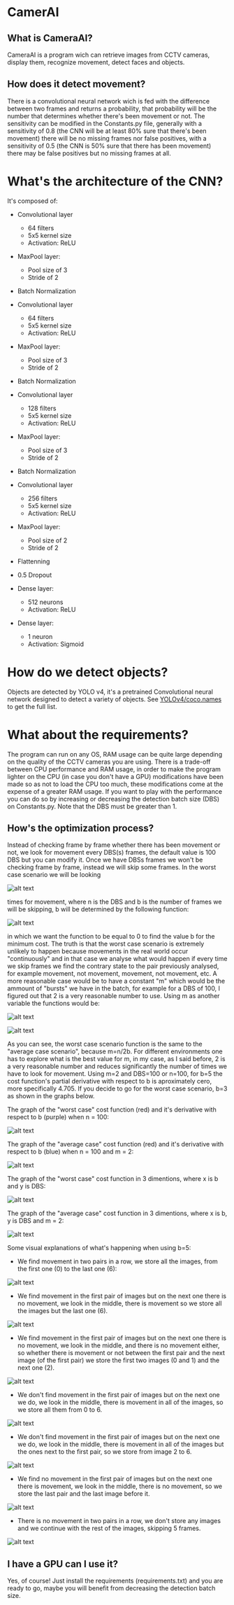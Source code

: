 # CamerAI

## What is CameraAI?
CameraAI is a program wich can retrieve images from CCTV cameras, display them, recognize movement, detect faces and objects.

## How does it detect movement?
There is a convolutional neural network wich is fed with the difference between two frames and returns a probability, that probability will be the number that determines whether
there's been movement or not. The sensitivity can be modified in the Constants.py file, generally with a sensitivity of 0.8 (the CNN will be at least 80% sure that there's been movement) there will be no missing frames nor false positives, with a sensitivity of 0.5 (the CNN is 50% sure that there has been movement) there may be false positives but no missing frames at all.

# What's the architecture of the CNN?
It's composed of:
- Convolutional layer 
    - 64 filters
    - 5x5 kernel size
    - Activation: ReLU

- MaxPool layer:
    - Pool size of 3
    - Stride of 2

- Batch Normalization

- Convolutional layer 
    - 64 filters
    - 5x5 kernel size
    - Activation: ReLU

- MaxPool layer:
    - Pool size of 3
    - Stride of 2

- Batch Normalization

- Convolutional layer 
    - 128 filters
    - 5x5 kernel size
    - Activation: ReLU

- MaxPool layer:
    - Pool size of 3
    - Stride of 2

- Batch Normalization

- Convolutional layer 
    - 256 filters
    - 5x5 kernel size
    - Activation: ReLU

- MaxPool layer:
    - Pool size of 2
    - Stride of 2

- Flattenning

- 0.5 Dropout

- Dense layer:
    - 512 neurons
    - Activation: ReLU

- Dense layer:
    - 1 neuron
    - Activation: Sigmoid

# How do we detect objects?
Objects are detected by YOLO v4, it's a pretrained Convolutional neural network designed to detect a variety of objects. See [YOLOv4/coco.names](https://github.com/santiagopardal/CamerAI/blob/master/YOLO%20v4/coco.names) to get the full list.

# What about the requirements?
The program can run on any OS, RAM usage can be quite large depending on the quality of the CCTV cameras you are using. There is a trade-off between CPU performance and RAM usage, in order to make the program lighter on the CPU (in case you don't have a GPU) modifications have been made so as not to load the CPU too much, these modifications come at the expense of a greater RAM usage. If you want to play with the performance you can do so by increasing or decreasing the detection batch size
(DBS) on Constants.py. Note that the DBS must be greater than 1.

## How's the optimization process?
Instead of checking frame by frame whether there has been movement or not, we look for movement every DBS(s) frames, the default value is 100 DBS but you can modify it. Once
we have DBSs frames we won't be checking frame by frame, instead we will skip some frames. In the worst case scenario we will be looking

![alt text](https://github.com/santiagopardal/CamerAI/blob/master/Documentation/Math%20functions%20for%20CamerAI/Worst%20case/Cost%20function.png)

times for movement, where n is the DBS and b is the number of frames we will be skipping, b will be determined by the following function:

![alt text](https://github.com/santiagopardal/CamerAI/blob/master/Documentation/Math%20functions%20for%20CamerAI/Worst%20case/Cost%20function%20derivative%20with%20respect%20to%20b.png)

in which we want the function to be equal to 0 to find the value b for the minimum cost. The truth is that the worst case scenario is extremely unlikely to happen because movements in the real world occur "continuously" and in that case we analyse what would happen if every time we skip frames we find the contrary state to the pair previously analysed, for example movement, not movement, movement, not movement, etc. A more reasonable case would be to have a constant "m" which would be the ammount of "bursts" we have in the batch, for example for a DBS of 100, I figured out that 2 is a very reasonable number to use. Using m as another variable the functions would be:

![alt text](https://github.com/santiagopardal/CamerAI/blob/master/Documentation/Math%20functions%20for%20CamerAI/Average%20case/Cost%20function.png)

![alt text](https://github.com/santiagopardal/CamerAI/blob/master/Documentation/Math%20functions%20for%20CamerAI/Average%20case/Cost%20function%20derivative%20with%20respect%20to%20b.png)

As you can see, the worst case scenario function is the same to the "average case scenario", because m=n/2b. For different environments one has to explore what is the best value for m, in my case, as I said before, 2 is a very reasonable number and reduces significantly the number of times we have to look for movement. Using m=2 and DBS=100 or n=100, for b=5 the cost function's partial derivative with respect to b is aproximately cero, more specifically 4.705. If you decide to go for the worst case scenario, b=3 as shown in the graphs below.

The graph of the "worst case" cost function (red) and it's derivative with respect to b (purple) when n = 100:

![alt text](https://github.com/santiagopardal/CamerAI/blob/master/Documentation/Math%20functions%20for%20CamerAI/n%3D100%2C%20m%3Dn(div)2b.png)

The graph of the "average case" cost function (red) and it's derivative with respect to b (blue) when n = 100 and m = 2:

![alt text](https://github.com/santiagopardal/CamerAI/blob/master/Documentation/Math%20functions%20for%20CamerAI/n%3D100%2Cm%3D2.png)

The graph of the "worst case" cost function in 3 dimentions, where x is b and y is DBS:

![alt text](https://github.com/santiagopardal/CamerAI/blob/master/Documentation/Math%20functions%20for%20CamerAI/3d%20graph%2C%20m%3Dn(div)2b.png)

The graph of the "average case" cost function in 3 dimentions, where x is b, y is DBS and m = 2:

![alt text](https://github.com/santiagopardal/CamerAI/blob/master/Documentation/Math%20functions%20for%20CamerAI/3d%20graph%2C%20m%3D2.png)

Some visual explanations of what's happening when using b=5:

- We find movement in two pairs in a row, we store all the images, from the first one (0) to the last one (6):

![alt text](https://github.com/santiagopardal/CamerAI/blob/master/Documentation/GIFS/M-M.gif)

- We find movement in the first pair of images but on the next one there is no movement, we look in the middle, there is movement so we store all the images but the last one (6).

![alt text](https://github.com/santiagopardal/CamerAI/blob/master/Documentation/GIFS/M-NM-M.gif)

- We find movement in the first pair of images but on the next one there is no movement, we look in the middle, and there is no movement either, so whether there is movement or not between the first pair and the next image (of the first pair) we store the first two images (0 and 1) and the next one (2).

![alt text](https://github.com/santiagopardal/CamerAI/blob/master/Documentation/GIFS/M-NM-NM-NM.gif)

- We don't find movement in the first pair of images but on the next one we do, we look in the middle, there is movement in all of the images, so we store all them from 0 to 6.

![alt text](https://github.com/santiagopardal/CamerAI/blob/master/Documentation/GIFS/NM-M-M-M.gif)

- We don't find movement in the first pair of images but on the next one we do, we look in the middle, there is movement in all of the images but the ones next to the first pair, so we store from image 2 to 6.

![alt text](https://github.com/santiagopardal/CamerAI/blob/master/Documentation/GIFS/NM-M-M-NM.gif)

- We find no movement in the first pair of images but on the next one there is movement, we look in the middle, there is no movement, so we store the last pair and the last image before it.

![alt text](https://github.com/santiagopardal/CamerAI/blob/master/Documentation/GIFS/NM-M-NM.gif)

- There is no movement in two pairs in a row, we don't store any images and we continue with the rest of the images, skipping 5 frames.

![alt text](https://github.com/santiagopardal/CamerAI/blob/master/Documentation/GIFS/NM-NM.gif)


## I have a GPU can I use it?
Yes, of course! Just install the requirements (requirements.txt) and you are ready to go, maybe you will benefit from decreasing the detection batch size.
